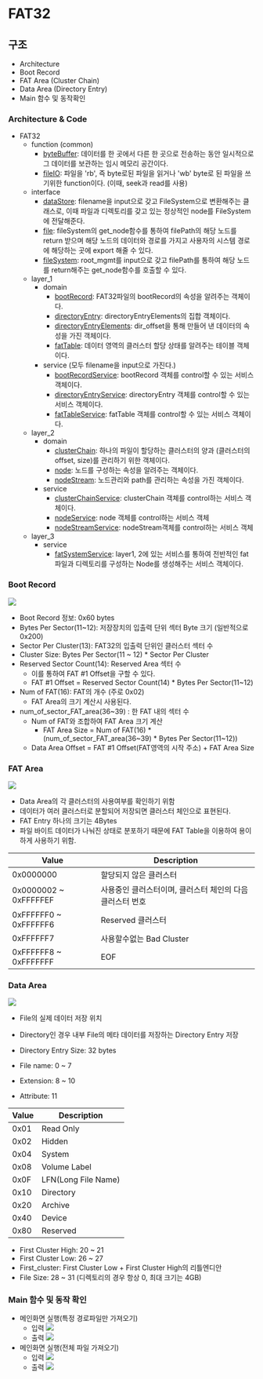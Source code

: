 # FAT32
## 구조
- Architecture
- Boot Record
- FAT Area (Cluster Chain)
- Data Area (Directory Entry)
- Main 함수 및 동작확인

### Architecture & Code
- FAT32
  - function (common)
    - [byteBuffer](https://github.com/yongjae5717/FAT32_filesystem/blob/main/fat32_ver2/function/byteBuffer.py): 데이터를 한 곳에서 다른 한 곳으로 전송하는 동안 일시적으로 그 데이터를 보관하는 임시 메모리 공간이다.
    - [fileIO](https://github.com/yongjae5717/FAT32_filesystem/blob/main/fat32_ver2/function/fileIo.py): 파일을 'rb', 즉 byte로된 파일을 읽거나 'wb' byte로 된 파일을 쓰기위한 function이다. (이때, seek과 read를 사용)
  - interface
    - [dataStore](https://github.com/yongjae5717/FAT32_filesystem/blob/main/fat32_ver2/interface/dataStore.py): filename을 input으로 갖고 FileSystem으로 변환해주는 클래스로, 이때 파일과 디렉토리를 갖고 있는 정상적인 node를 FileSystem에 전달해준다.
    - [file](https://github.com/yongjae5717/FAT32_filesystem/blob/main/fat32_ver2/interface/file.py): fileSystem의 get_node함수를 통하여 filePath의 해당 노드를 return 받으며 해당 노드의 데이터와 경로를 가지고 사용자의 시스템 경로에 해당하는 곳에 export 해줄 수 있다.
    - [fileSystem](https://github.com/yongjae5717/FAT32_filesystem/blob/main/fat32_ver2/interface/fileSystem.py): root_mgmt를 input으로 갖고 filePath를 통하여 해당 노드를 return해주는 get_node함수를 호출할 수 있다.
  - layer_1
    - domain
      - [bootRecord](https://github.com/yongjae5717/FAT32_filesystem/blob/main/fat32_ver2/layer_1/domain/bootRecord.py): FAT32파일의 bootRecord의 속성을 알려주는 객체이다.
      - [directoryEntry](https://github.com/yongjae5717/FAT32_filesystem/blob/main/fat32_ver2/layer_1/domain/directoryEntry.py): directoryEntryElements의 집합 객체이다.
      - [directoryEntryElements](https://github.com/yongjae5717/FAT32_filesystem/blob/main/fat32_ver2/layer_1/domain/directoryEntryElements.py): dir_offset을 통해 만들어 낸 데이터의 속성을 가진 객체이다.
      - [fatTable](https://github.com/yongjae5717/FAT32_filesystem/blob/main/fat32_ver2/layer_1/domain/fatTable.py): 데이터 영역의 클러스터 할당 상태를 알려주는 테이블 객체이다.
    - service (모두 filename을 input으로 가진다.)
      - [bootRecordService](https://github.com/yongjae5717/FAT32_filesystem/blob/main/fat32_ver2/layer_1/service/bootRecordService.py): bootRecord 객체를 control할 수 있는 서비스 객체이다.
      - [directoryEntryService](https://github.com/yongjae5717/FAT32_filesystem/blob/main/fat32_ver2/layer_1/service/directoryEntryService.py): directoryEntry 객체를 control할 수 있는 서비스 객체이다.
      - [fatTableService](https://github.com/yongjae5717/FAT32_filesystem/blob/main/fat32_ver2/layer_1/service/fatTableService.py): fatTable 객체를 control할 수 있는 서비스 객체이다.
  - layer_2
    - domain
      - [clusterChain](https://github.com/yongjae5717/FAT32_filesystem/blob/main/fat32_ver2/layer_2/domain/clusterChain.py): 하나의 파일이 할당하는 클러스터의 양과 (클러스터의 offset, size)를 관리하기 위한 객체이다.
      - [node](https://github.com/yongjae5717/FAT32_filesystem/blob/main/fat32/fat32_ver2/domain/node.py): 노드를 구성하는 속성을 알려주는 객체이다.
      - [nodeStream](https://github.com/yongjae5717/FAT32_filesystem/blob/main/fat32_ver2/layer_2/domain/nodeStream.py): 노드관리와 path를 관리하는 속성을 가진 객체이다.
    - service
      - [clusterChainService](https://github.com/yongjae5717/FAT32_filesystem/blob/main/fat32_ver2/layer_2/service/clusterChainService.py): clusterChain 객체를 control하는 서비스 객체이다.
      - [nodeService](https://github.com/yongjae5717/FAT32_filesystem/blob/main/fat32_ver2/layer_2/service/nodeService.py): node 객체를 control하는 서비스 객체
      - [nodeStreamService](https://github.com/yongjae5717/FAT32_filesystem/blob/main/fat32_ver2/layer_2/service/nodeStreamService.py): nodeStream객체를 control하는 서비스 객체
  - layer_3
    - service
      - [fatSystemService](https://github.com/yongjae5717/FAT32_filesystem/blob/main/fat32_ver2/layer_3/service/fatSystemService.py): layer1, 2에 있는 서비스를 통하여 전반적인 fat 파일과 디렉토리를 구성하는 Node를 생성해주는 서비스 객체이다.

### Boot Record
![](fat32/images/BootRecord.png)

- Boot Record 정보: 0x60 bytes
- Bytes Per Sector(11~12): 저장장치의 입출력 단위 섹터 Byte 크기 (일반적으로 0x200)
- Sector Per Cluster(13): FAT32의 입출력 단위인 클러스터 섹터 수
- Cluster Size: Bytes Per Sector(11 ~ 12) * Sector Per Cluster
- Reserved Sector Count(14): Reserved Area 섹터 수
  - 이를 통하여 FAT #1 Offset을 구할 수 있다.
  - FAT #1 Offset = Reserved Sector Count(14) * Bytes Per Sector(11~12)
- Num of FAT(16): FAT의 개수 (주로 0x02)
  - FAT Area의 크기 계산시 사용된다.
- num_of_sector_FAT_area(36~39) : 한 FAT 내의 섹터 수
  - Num of FAT와 조합하여 FAT Area 크기 계산
    - FAT Area Size = Num of FAT(16) * (num_of_sector_FAT_area(36~39) * Bytes Per Sector(11~12))
  - Data Area Offset = FAT #1 Offset(FAT영역의 시작 주소) + FAT Area Size


### FAT Area
![](fat32/images/FatArea.png)

- Data Area의 각 클러스터의 사용여부를 확인하기 위함
- 데이터가 여러 클러스터로 분할되어 저장되면 클러스터 체인으로 표현된다.
- FAT Entry 하나의 크기는 4Bytes
- 파일 바이트 데이터가 나눠진 상태로 분포하기 때문에 FAT Table을 이용하여 용이하게 사용하기 위함.

|Value|Description|
|---|---|
|0x0000000|할당되지 않은 클러스터|
|0x0000002 ~ 0xFFFFFEF|사용중인 클러스터이며, 클러스터 체인의 다음 클러스터 번호|
|0xFFFFFF0 ~ 0xFFFFFF6|Reserved 클러스터|
|0xFFFFFF7|사용할수없는 Bad Cluster|
|0xFFFFFF8 ~ 0xFFFFFFF| EOF|


### Data Area
![](fat32/images/DataArea.png)

- File의 실제 데이터 저장 위치
- Directory인 경우 내부 File의 메타 데이터를 저장하는 Directory Entry 저장
- Directory Entry Size: 32 bytes

- File name: 0 ~ 7
- Extension: 8 ~ 10
- Attribute: 11

|Value|Description|
|---|---|
|0x01|Read Only|
|0x02|Hidden|
|0x04|System|
|0x08|Volume Label|
|0x0F|LFN(Long File Name)|
|0x10|Directory|
|0x20|Archive|
|0x40|Device|
|0x80|Reserved|

  - First Cluster High: 20 ~ 21
  - First Cluster Low: 26 ~ 27
  - First_cluster: First Cluster Low + First Cluster High의 리틀엔디안
  - File Size: 28 ~ 31 (디렉토리의 경우 항상 0, 최대 크기는 4GB)

### Main 함수 및 동작 확인
- 메인화면 실행(특정 경로파일만 가져오기)
  - 입력
  ![](fat32/images/input1.png)
  - 출력
  ![](fat32/images/output1.png)
- 메인화면 실행(전체 파일 가져오기)
  - 입력
  ![](fat32/images/input2.png)
  - 출력
  ![](fat32/images/output2.png)